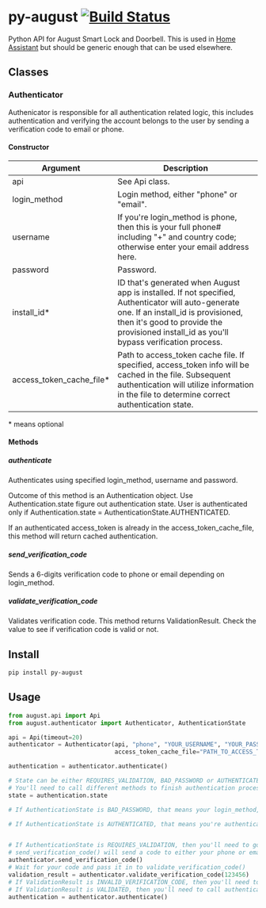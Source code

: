 # py-august [![Build Status](https://travis-ci.org/snjoetw/py-august.svg?branch=master)](https://travis-ci.org/snjoetw/py-august)
Python API for August Smart Lock and Doorbell. This is used in [Home Assistant](https://home-assistant.io) but should be generic enough that can be used elsewhere.

## Classes
### Authenticator

Authenicator is responsible for all authentication related logic, this includes authentication and verifying the account belongs to the user by sending a verification code to email or phone.

#### Constructor

| Argument                 | Description                    |
| ------------------------ | ------------------------------ |
| api                      | See Api class.                  |
| login_method             | Login method, either "phone" or "email".            |
| username                 | If you're login_method is phone, then this is your full phone# including "+" and country code; otherwise enter your email address here. |
| password                 | Password.      |
| install_id*              | ID that's generated when August app is installed. If not specified, Authenticator will auto-generate one. If an install_id is provisioned, then it's good to provide the provisioned install_id as you'll bypass verification process. |
| access_token_cache_file* | Path to access_token cache file. If specified, access_token info will be cached in the file. Subsequent authentication will utilize information in the file to determine correct authentication state.|

\* means optional

#### Methods

##### authenticate

Authenticates using specified login_method, username and password. 

Outcome of this method is an Authentication object. Use Authentication.state figure out authentication state. User is authenticated only if Authentication.state = AuthenticationState.AUTHENTICATED.

If an authenticated access_token is already in the access_token_cache_file, this method will return cached authentication.


##### send_verification_code

Sends a 6-digits verification code to phone or email depending on login_method.

##### validate_verification_code

Validates verification code. This method returns ValidationResult. Check the value to see if verification code is valid or not.


## Install

```bash
pip install py-august
```


## Usage
```python
from august.api import Api 
from august.authenticator import Authenticator, AuthenticationState

api = Api(timeout=20)
authenticator = Authenticator(api, "phone", "YOUR_USERNAME", "YOUR_PASSWORD",
                              access_token_cache_file="PATH_TO_ACCESS_TOKEN_CACHE_FILE")

authentication = authenticator.authenticate()

# State can be either REQUIRES_VALIDATION, BAD_PASSWORD or AUTHENTICATED
# You'll need to call different methods to finish authentication process, see below
state = authentication.state

# If AuthenticationState is BAD_PASSWORD, that means your login_method, username and password do not match

# If AuthenticationState is AUTHENTICATED, that means you're authenticated already. If you specify "access_token_cache_file", the authentication is cached in a file. Everytime you try to authenticate again, it'll read from that file and if you're authenticated already, Authenticator won't call August again as you have a valid access_token


# If AuthenticationState is REQUIRES_VALIDATION, then you'll need to go through verification process
# send_verification_code() will send a code to either your phone or email depending on login_method
authenticator.send_verification_code()
# Wait for your code and pass it in to validate_verification_code()
validation_result = authenticator.validate_verification_code(123456)
# If ValidationResult is INVALID_VERIFICATION_CODE, then you'll need to either enter correct one or resend by calling send_verification_code() again
# If ValidationResult is VALIDATED, then you'll need to call authenticate() again to finish authentication process
authentication = authenticator.authenticate()


